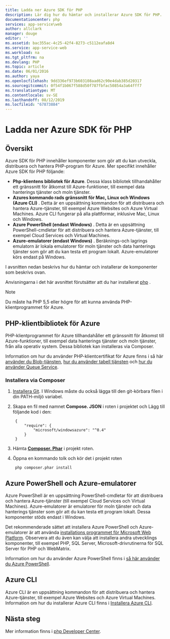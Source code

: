 ```yaml
---
title: Ladda ner Azure SDK för PHP
description: Lär dig hur du hämtar och installerar Azure SDK för PHP.
documentationcenter: php
services: app-service\web
author: allclark
manager: douge
editor: ''
ms.assetid: bac355ac-4c25-42f4-8273-c5112eafa8d4
ms.service: app-service-web
ms.workload: na
ms.tgt_pltfrm: na
ms.devlang: PHP
ms.topic: article
ms.date: 06/01/2016
ms.author: yaya
ms.openlocfilehash: 9dd336ef973b603108aad62c90e4dab385d20317
ms.sourcegitcommit: 0f54f1b067f588d50f787fbfac50854a3a64fff7
ms.translationtype: MT
ms.contentlocale: sv-SE
ms.lasthandoff: 08/12/2019
ms.locfileid: "67873884"
---
```

# <a name="download-the-azure-sdk-for-php"></a>Ladda ner Azure SDK för PHP

## <a name="overview"></a>Översikt

Azure SDK för PHP innehåller komponenter som gör att du kan utveckla, distribuera och hantera PHP-program för Azure. Mer specifikt innehåller Azure SDK för PHP följande:

* **Php-klientens bibliotek för Azure**. Dessa klass bibliotek tillhandahåller ett gränssnitt för åtkomst till Azure-funktioner, till exempel data hanterings tjänster och moln tjänster.
* **Azures kommando rads gränssnitt för Mac, Linux och Windows (Azure CLI)** . Detta är en uppsättning kommandon för att distribuera och hantera Azure-tjänster, till exempel Azure Websites och Azure Virtual Machines. Azure CLI fungerar på alla plattformar, inklusive Mac, Linux och Windows.
* **Azure PowerShell (endast Windows)** . Detta är en uppsättning PowerShell-cmdletar för att distribuera och hantera Azure-tjänster, till exempel Cloud Services och Virtual Machines.
* **Azure-emulatorer (endast Windows)** . Beräknings-och lagrings emulatorn är lokala emulatorer för moln tjänster och data hanterings tjänster som gör att du kan testa ett program lokalt. Azure-emulatorer körs endast på Windows.

I avsnitten nedan beskrivs hur du hämtar och installerar de komponenter som beskrivs ovan.

Anvisningarna i det här avsnittet förutsätter att du har installerat [php][install-php] .

> [!NOTE]
> Du måste ha PHP 5,5 eller högre för att kunna använda PHP-klientprogrammet för Azure.
>
>

## <a name="php-client-libraries-for-azure"></a>PHP-klientbibliotek för Azure

PHP-klientprogrammet för Azure tillhandahåller ett gränssnitt för åtkomst till Azure-funktioner, till exempel data hanterings tjänster och moln tjänster, från alla operativ system. Dessa bibliotek kan installeras via Composer.

Information om hur du använder PHP-klientcertifikat för Azure finns i så här [använder du Blob-tjänsten][blob-service], [hur du använder tabell tjänsten][table-service] och [hur du använder Queue Service][queue-service].

### <a name="install-via-composer"></a>Installera via Composer

1. [Installera Git][install-git]. I Windows måste du också lägga till den git-körbara filen i din PATH-miljö variabel.

2. Skapa en fil med namnet **Compose. JSON** i roten i projektet och Lägg till följande kod i den:

        {
            "require": {
                "microsoft/windowsazure": "^0.4"
            }
        }

3. Hämta **[Composer. Phar][composer-phar]** i projekt roten.

4. Öppna en kommando tolk och kör det i projekt roten

        php composer.phar install

## <a name="azure-powershell-and-azure-emulators"></a>Azure PowerShell och Azure-emulatorer

Azure PowerShell är en uppsättning PowerShell-cmdletar för att distribuera och hantera Azure-tjänster (till exempel Cloud Services och Virtual Machines). Azure-emulatorer är emulatorer för moln tjänster och data hanterings tjänster som gör att du kan testa ett program lokalt. Dessa komponenter stöds endast i Windows.

Det rekommenderade sättet att installera Azure PowerShell och Azure-emulatorer är att använda [installations programmet för Microsoft Web Platform][download-wpi]. Observera att du även kan välja att installera andra utvecklings komponenter, till exempel PHP, SQL Server, Microsoft-drivrutinerna för SQL Server för PHP och WebMatrix.

Information om hur du använder Azure PowerShell finns i [så här använder du Azure PowerShell][powershell-tools].

## <a name="azure-cli"></a>Azure CLI

Azure CLI är en uppsättning kommandon för att distribuera och hantera Azure-tjänster, till exempel Azure Websites och Azure Virtual Machines. Information om hur du installerar Azure CLI finns i [Installera Azure CLI](cli-install-nodejs.md).

## <a name="next-steps"></a>Nästa steg

Mer information finns i [php Developer Center](https://azure.microsoft.com/develop/php/).

[install-php]: https://www.php.net/manual/en/install.php
[composer-github]: https://github.com/composer/composer
[composer-phar]: https://getcomposer.org/composer.phar
[nodejs-org]: https://nodejs.org/
[install-node-linux]: https://github.com/joyent/node/wiki/Installing-Node.js-via-package-manager
[download-wpi]: https://go.microsoft.com/fwlink/?LinkId=253447
[mac-installer]: https://go.microsoft.com/fwlink/?LinkId=252249
[blob-service]: https://go.microsoft.com/fwlink/?LinkId=252714
[table-service]: https://go.microsoft.com/fwlink/?LinkId=252715
[queue-service]: https://go.microsoft.com/fwlink/?LinkId=252716
[azure cli]: https://go.microsoft.com/fwlink/?LinkId=252717
[powershell-tools]: https://go.microsoft.com/fwlink/?LinkId=252718
[php-sdk-github]: https://go.microsoft.com/fwlink/?LinkId=252719
[install-git]: https://git-scm.com/book/en/Getting-Started-Installing-Git

